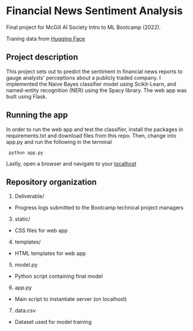 # Financial News Sentiment Analysis
Final project for McGill AI Society Intro to ML Bootcamp (2022).

Traning data from [Hugging Face](https://huggingface.co/datasets/financial_phrasebank)

## Project description
This project sets out to predict the sentiment in financial news reports to gauge analysts' perceptions about a publicly traded company. I implemented the Naive Bayes classifier model using Scikit-Learn, and named-entity recognition (NER) using the Spacy library. The web app was built using Flask. 

## Running the app
In order to run the web app and test the classifier, install the packages in requirements.txt and download files from this repo. Then, change into app.py and run the following in the terminal
```
 python app.py
```
Lastly, open a browser and navigate to your [localhost](http://localhost:5000/)

## Repository organization
1. Deliverable/
  * Progress logs submitted to the Bootcamp technical project managers
3. static/
 * CSS files for web app
4. templates/
 * HTML templates for web app
5. model.py
 * Python script containing final model
6. app.py
 * Main script to instantiate server (on localhost)
7. data.csv
 * Dataset used for model training
